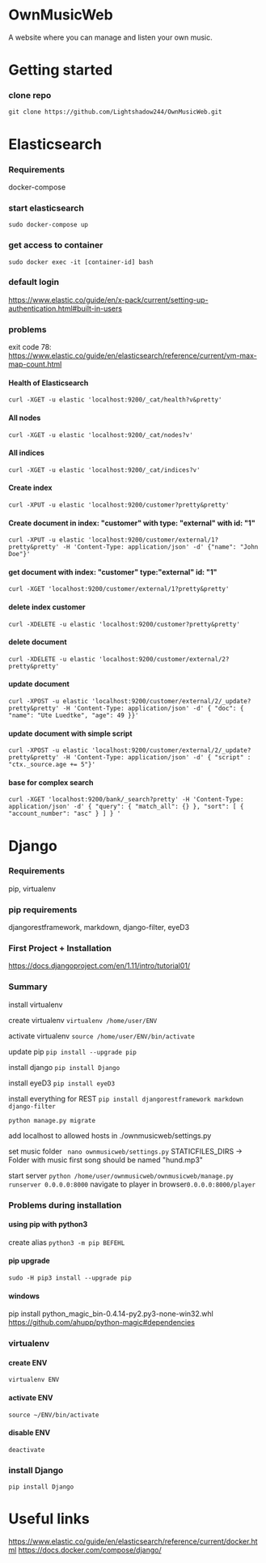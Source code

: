 # OwnMusicWeb
A website where you can manage and listen your own music.



# Getting started
### clone repo
`git clone https://github.com/Lightshadow244/OwnMusicWeb.git`

# Elasticsearch
### Requirements
docker-compose

### start elasticsearch
`sudo docker-compose up`

### get access to container
`sudo docker exec -it [container-id] bash`

### default login
https://www.elastic.co/guide/en/x-pack/current/setting-up-authentication.html#built-in-users

### problems
exit code 78: https://www.elastic.co/guide/en/elasticsearch/reference/current/vm-max-map-count.html

#### Health of Elasticsearch
`curl -XGET -u elastic 'localhost:9200/_cat/health?v&pretty'`
#### All nodes
`curl -XGET -u elastic 'localhost:9200/_cat/nodes?v'`
#### All indices
`curl -XGET -u elastic 'localhost:9200/_cat/indices?v'`
#### Create index
`curl -XPUT -u elastic 'localhost:9200/customer?pretty&pretty'`
#### Create document in index: "customer" with type: "external" with id: "1"
`curl -XPUT -u elastic 'localhost:9200/customer/external/1?pretty&pretty' -H 'Content-Type: application/json' -d' {"name": "John Doe"}'`
#### get document with index: "customer" type:"external" id: "1"
`curl -XGET 'localhost:9200/customer/external/1?pretty&pretty'`
#### delete index customer
`curl -XDELETE -u elastic 'localhost:9200/customer?pretty&pretty'`
#### delete document
`curl -XDELETE -u elastic 'localhost:9200/customer/external/2?pretty&pretty'`
#### update document
`curl -XPOST -u elastic 'localhost:9200/customer/external/2/_update?pretty&pretty' -H 'Content-Type: application/json' -d' { "doc": { "name": "Ute Luedtke", "age": 49 }}'`
#### update document with simple script
`curl -XPOST -u elastic 'localhost:9200/customer/external/2/_update?pretty&pretty' -H 'Content-Type: application/json' -d' { "script" : "ctx._source.age += 5"}'`
#### base for complex search
`curl -XGET 'localhost:9200/bank/_search?pretty' -H 'Content-Type: application/json' -d'
{
  "query": { "match_all": {} },
  "sort": [
    { "account_number": "asc" }
  ]
}
'
`

# Django
### Requirements
pip, virtualenv

### pip requirements
djangorestframework, markdown, django-filter, eyeD3

### First Project + Installation
https://docs.djangoproject.com/en/1.11/intro/tutorial01/
### Summary
install virtualenv

create virtualenv `virtualenv /home/user/ENV`

activate virtualenv `source /home/user/ENV/bin/activate`


update pip `pip install --upgrade pip`

install django `pip install Django`

install eyeD3 `pip install eyeD3`

install everything for REST `pip install djangorestframework markdown django-filter`

`python manage.py migrate`

add localhost to allowed hosts in ./ownmusicweb/settings.py

set music folder ` nano ownmusicweb/settings.py`
STATICFILES_DIRS -> Folder with music
first song should be named "hund.mp3"

start server `python /home/user/ownmusicweb/ownmusicweb/manage.py runserver 0.0.0.0:8000`
navigate to player in browser`0.0.0.0:8000/player`


### Problems during installation
#### using pip with python3
create alias 
`python3 -m pip BEFEHL`
#### pip upgrade
`sudo -H pip3 install --upgrade pip`
#### windows
pip install python_magic_bin-0.4.14-py2.py3-none-win32.whl
https://github.com/ahupp/python-magic#dependencies


### virtualenv
#### create ENV
`virtualenv ENV`

#### activate ENV
`source ~/ENV/bin/activate`

#### disable ENV
`deactivate`

### install Django
`pip install Django `

# Useful links
https://www.elastic.co/guide/en/elasticsearch/reference/current/docker.html
https://docs.docker.com/compose/django/
